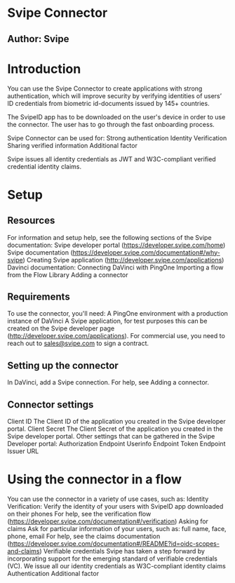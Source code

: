 # Svipe Connector

## Author: Svipe

# Introduction
You can use the Svipe Connector to create applications with strong authentication, which will improve security by verifying identities of users’ ID credentials from biometric id-documents issued by 145+ countries.

The SvipeID app has to be downloaded on the user's device in order to use the connector.
The user has to go through the fast onboarding process.

Svipe Connector can be used for:
Strong authentication
Identity Verification
Sharing verified information
Additional factor

Svipe issues all identity credentials as JWT and W3C-compliant verified credential identity claims. 
# Setup
## Resources
For information and setup help, see the following sections of the Svipe documentation:
Svipe developer portal (https://developer.svipe.com/home)
Svipe documentation (https://developer.svipe.com/documentation#/why-svipe)
Creating Svipe application (http://developer.svipe.com/applications)
Davinci documentation:
Connecting DaVinci with PingOne
Importing a flow from the Flow Library
Adding a connector
 ## Requirements
To use the connector, you'll need:
A PingOne environment with a production instance of DaVinci
A Svipe application, for test purposes this can be created on the Svipe developer page (http://developer.svipe.com/applications). For commercial use, you need to reach out to sales@svipe.com to sign a contract.

## Setting up the connector
In DaVinci, add a Svipe connection. For help, see Adding a connector.
## Connector settings
Client ID
The Client ID of the application you created in the Svipe developer portal.
Client Secret
The Client Secret of the application you created in the Svipe developer portal.
Other settings that can be gathered in the Svipe Developer portal:
Authorization Endpoint
Userinfo Endpoint
Token Endpoint
Issuer URL

# Using the connector in a flow
You can use the connector in a variety of use cases, such as:
Identity Verification:
	Verify the identity of your users with SvipeID app downloaded on their phones
	For help, see the verification flow  
	(https://developer.svipe.com/documentation#/verification)
Asking for claims 
Ask for particular information of your users, such as: full name, face, phone, email
For help, see the claims documentation (https://developer.svipe.com/documentation#/README?id=oidc-scopes-and-claims)
Verifiable credentials 
	Svipe has taken a step forward by incorporating support for the emerging standard of verifiable credentials (VC). We issue all our identity credentials as W3C-compliant identity claims
Authentication
Additional factor


